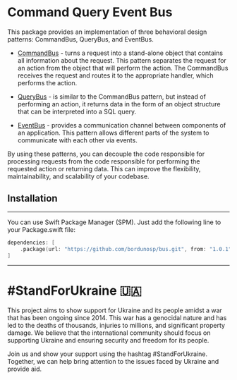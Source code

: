 
# Command Query Event Bus

This package provides an implementation of three behavioral design patterns: CommandBus, QueryBus, and EventBus.

- [CommandBus](https://github.com/bordunosp/bus/blob/main/docs/CommandBus.md) - turns a request into a stand-alone object that contains all information about the request. This pattern separates the request for an action from the object that will perform the action. The CommandBus receives the request and routes it to the appropriate handler, which performs the action.


- [QueryBus](https://github.com/bordunosp/bus/blob/main/docs/QueryBus.md) - is similar to the CommandBus pattern, but instead of performing an action, it returns data in the form of an object structure that can be interpreted into a SQL query.


- [EventBus](https://github.com/bordunosp/bus/blob/main/docs/EventBus.md) - provides a communication channel between components of an application. This pattern allows different parts of the system to communicate with each other via events.


By using these patterns, you can decouple the code responsible for processing requests from the code responsible for performing the requested action or returning data. This can improve the flexibility, maintainability, and scalability of your codebase.


## Installation

---

You can use Swift Package Manager (SPM). Just add the following line to your Package.swift file:


```swift 
dependencies: [
    .package(url: "https://github.com/bordunosp/bus.git", from: "1.0.1")
]
```

---

# #StandForUkraine 🇺🇦

This project aims to show support for Ukraine and its people amidst a war that has been ongoing since 2014. This war has a genocidal nature and has led to the deaths of thousands, injuries to millions, and significant property damage. We believe that the international community should focus on supporting Ukraine and ensuring security and freedom for its people.

Join us and show your support using the hashtag #StandForUkraine. Together, we can help bring attention to the issues faced by Ukraine and provide aid.

